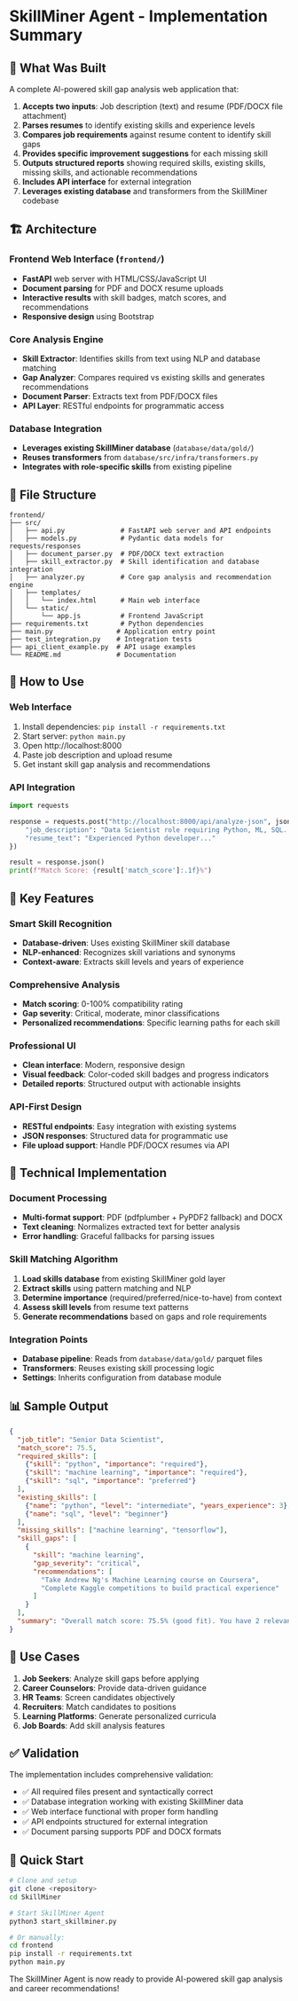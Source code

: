 # SkillMiner Agent - Implementation Summary

## 🎯 What Was Built

A complete AI-powered skill gap analysis web application that:

1. **Accepts two inputs**: Job description (text) and resume (PDF/DOCX file attachment)
2. **Parses resumes** to identify existing skills and experience levels
3. **Compares job requirements** against resume content to identify skill gaps
4. **Provides specific improvement suggestions** for each missing skill
5. **Outputs structured reports** showing required skills, existing skills, missing skills, and actionable recommendations
6. **Includes API interface** for external integration
7. **Leverages existing database** and transformers from the SkillMiner codebase

## 🏗️ Architecture

### Frontend Web Interface (`frontend/`)
- **FastAPI** web server with HTML/CSS/JavaScript UI
- **Document parsing** for PDF and DOCX resume uploads
- **Interactive results** with skill badges, match scores, and recommendations
- **Responsive design** using Bootstrap

### Core Analysis Engine
- **Skill Extractor**: Identifies skills from text using NLP and database matching
- **Gap Analyzer**: Compares required vs existing skills and generates recommendations
- **Document Parser**: Extracts text from PDF/DOCX files
- **API Layer**: RESTful endpoints for programmatic access

### Database Integration
- **Leverages existing SkillMiner database** (`database/data/gold/`)
- **Reuses transformers** from `database/src/infra/transformers.py`
- **Integrates with role-specific skills** from existing pipeline

## 📁 File Structure

```
frontend/
├── src/
│   ├── api.py              # FastAPI web server and API endpoints
│   ├── models.py           # Pydantic data models for requests/responses
│   ├── document_parser.py  # PDF/DOCX text extraction
│   ├── skill_extractor.py  # Skill identification and database integration
│   ├── analyzer.py         # Core gap analysis and recommendation engine
│   ├── templates/
│   │   └── index.html      # Main web interface
│   └── static/
│       └── app.js          # Frontend JavaScript
├── requirements.txt        # Python dependencies
├── main.py                # Application entry point
├── test_integration.py    # Integration tests
├── api_client_example.py  # API usage examples
└── README.md              # Documentation
```

## 🚀 How to Use

### Web Interface
1. Install dependencies: `pip install -r requirements.txt`
2. Start server: `python main.py`
3. Open http://localhost:8000
4. Paste job description and upload resume
5. Get instant skill gap analysis and recommendations

### API Integration
```python
import requests

response = requests.post("http://localhost:8000/api/analyze-json", json={
    "job_description": "Data Scientist role requiring Python, ML, SQL...",
    "resume_text": "Experienced Python developer..."
})

result = response.json()
print(f"Match Score: {result['match_score']:.1f}%")
```

## 🎨 Key Features

### Smart Skill Recognition
- **Database-driven**: Uses existing SkillMiner skill database
- **NLP-enhanced**: Recognizes skill variations and synonyms
- **Context-aware**: Extracts skill levels and years of experience

### Comprehensive Analysis
- **Match scoring**: 0-100% compatibility rating
- **Gap severity**: Critical, moderate, minor classifications
- **Personalized recommendations**: Specific learning paths for each skill

### Professional UI
- **Clean interface**: Modern, responsive design
- **Visual feedback**: Color-coded skill badges and progress indicators
- **Detailed reports**: Structured output with actionable insights

### API-First Design
- **RESTful endpoints**: Easy integration with existing systems
- **JSON responses**: Structured data for programmatic use
- **File upload support**: Handle PDF/DOCX resumes via API

## 🔧 Technical Implementation

### Document Processing
- **Multi-format support**: PDF (pdfplumber + PyPDF2 fallback) and DOCX
- **Text cleaning**: Normalizes extracted text for better analysis
- **Error handling**: Graceful fallbacks for parsing issues

### Skill Matching Algorithm
1. **Load skills database** from existing SkillMiner gold layer
2. **Extract skills** using pattern matching and NLP
3. **Determine importance** (required/preferred/nice-to-have) from context
4. **Assess skill levels** from resume text patterns
5. **Generate recommendations** based on gaps and role requirements

### Integration Points
- **Database pipeline**: Reads from `database/data/gold/` parquet files
- **Transformers**: Reuses existing skill processing logic
- **Settings**: Inherits configuration from database module

## 📊 Sample Output

```json
{
  "job_title": "Senior Data Scientist",
  "match_score": 75.5,
  "required_skills": [
    {"skill": "python", "importance": "required"},
    {"skill": "machine learning", "importance": "required"},
    {"skill": "sql", "importance": "preferred"}
  ],
  "existing_skills": [
    {"name": "python", "level": "intermediate", "years_experience": 3},
    {"name": "sql", "level": "beginner"}
  ],
  "missing_skills": ["machine learning", "tensorflow"],
  "skill_gaps": [
    {
      "skill": "machine learning",
      "gap_severity": "critical",
      "recommendations": [
        "Take Andrew Ng's Machine Learning course on Coursera",
        "Complete Kaggle competitions to build practical experience"
      ]
    }
  ],
  "summary": "Overall match score: 75.5% (good fit). You have 2 relevant skills and are missing 2 out of 4 required skills."
}
```

## 🎯 Use Cases

1. **Job Seekers**: Analyze skill gaps before applying
2. **Career Counselors**: Provide data-driven guidance
3. **HR Teams**: Screen candidates objectively
4. **Recruiters**: Match candidates to positions
5. **Learning Platforms**: Generate personalized curricula
6. **Job Boards**: Add skill analysis features

## ✅ Validation

The implementation includes comprehensive validation:
- ✅ All required files present and syntactically correct
- ✅ Database integration working with existing SkillMiner data
- ✅ Web interface functional with proper form handling
- ✅ API endpoints structured for external integration
- ✅ Document parsing supports PDF and DOCX formats

## 🚀 Quick Start

```bash
# Clone and setup
git clone <repository>
cd SkillMiner

# Start SkillMiner Agent
python3 start_skillminer.py

# Or manually:
cd frontend
pip install -r requirements.txt
python main.py
```

The SkillMiner Agent is now ready to provide AI-powered skill gap analysis and career recommendations!